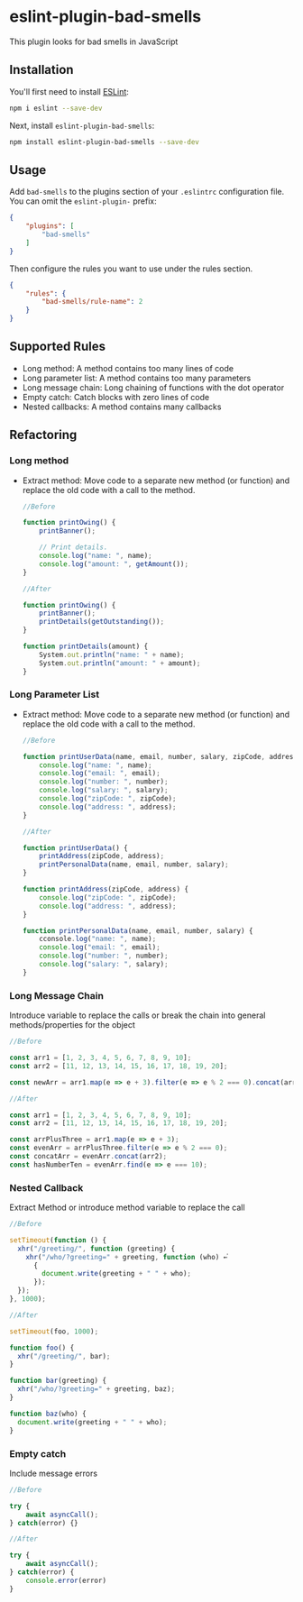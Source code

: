 # eslint-plugin-bad-smells

This plugin looks for bad smells in JavaScript

## Installation

You'll first need to install [ESLint](https://eslint.org/):

```sh
npm i eslint --save-dev
```

Next, install `eslint-plugin-bad-smells`:

```sh
npm install eslint-plugin-bad-smells --save-dev
```

## Usage

Add `bad-smells` to the plugins section of your `.eslintrc` configuration file. You can omit the `eslint-plugin-` prefix:

```json
{
    "plugins": [
        "bad-smells"
    ]
}
```


Then configure the rules you want to use under the rules section.

```json
{
    "rules": {
        "bad-smells/rule-name": 2
    }
}
```

## Supported Rules

* Long method: A method contains too many lines of code
* Long parameter list: A method contains too many parameters
* Long message chain: Long chaining of functions with the dot operator
* Empty catch: Catch blocks with zero lines of code
* Nested callbacks: A method contains many callbacks

## Refactoring

### Long method

- Extract method: Move code to a separate new method (or function) and replace the old code with a call to the method.

    ```js
    //Before
    
    function printOwing() {
        printBanner();

        // Print details.
        console.log("name: ", name);
        console.log("amount: ", getAmount());
    }
    ```

    ```js
    //After
    
    function printOwing() {
        printBanner();
        printDetails(getOutstanding());
    }

    function printDetails(amount) {
        System.out.println("name: " + name);
        System.out.println("amount: " + amount);
    }
    ```
### Long Parameter List

- Extract method: Move code to a separate new method (or function) and replace the old code with a call to the method.

    ```js
    //Before
    
    function printUserData(name, email, number, salary, zipCode, address) {
        console.log("name: ", name);
        console.log("email: ", email);
        console.log("number: ", number);
        console.log("salary: ", salary);
        console.log("zipCode: ", zipCode);
        console.log("address: ", address);
    }
    ```

    ```js
    //After
    
    function printUserData() {
        printAddress(zipCode, address);
        printPersonalData(name, email, number, salary);
    }

    function printAddress(zipCode, address) {
        console.log("zipCode: ", zipCode);
        console.log("address: ", address);
    }
    
    function printPersonalData(name, email, number, salary) {
        cconsole.log("name: ", name);
        console.log("email: ", email);
        console.log("number: ", number);
        console.log("salary: ", salary);
    }
    ```

### Long Message Chain
Introduce variable to replace the calls or break the chain into general methods/properties for the object

```js
//Before

const arr1 = [1, 2, 3, 4, 5, 6, 7, 8, 9, 10];
const arr2 = [11, 12, 13, 14, 15, 16, 17, 18, 19, 20];

const newArr = arr1.map(e => e + 3).filter(e => e % 2 === 0).concat(arr2).find(e => e === 10)
```


```js
//After

const arr1 = [1, 2, 3, 4, 5, 6, 7, 8, 9, 10];
const arr2 = [11, 12, 13, 14, 15, 16, 17, 18, 19, 20];

const arrPlusThree = arr1.map(e => e + 3);
const evenArr = arrPlusThree.filter(e => e % 2 === 0);
const concatArr = evenArr.concat(arr2);
const hasNumberTen = evenArr.find(e => e === 10);
```

### Nested Callback
Extract Method or introduce method variable to replace the call

```js
//Before

setTimeout(function () {
  xhr("/greeting/", function (greeting) {
    xhr("/who/?greeting=" + greeting, function (who) ←֓
      {
        document.write(greeting + " " + who);
      });
  });
}, 1000);
```


```js
//After

setTimeout(foo, 1000);

function foo() {
  xhr("/greeting/", bar);
}

function bar(greeting) {
  xhr("/who/?greeting=" + greeting, baz);
}

function baz(who) {
  document.write(greeting + " " + who);
}
```


### Empty catch
Include message errors


```js
//Before

try {
    await asyncCall();
} catch(error) {}
```


```js
//After

try {
    await asyncCall();
} catch(error) {
    console.error(error)
}
```